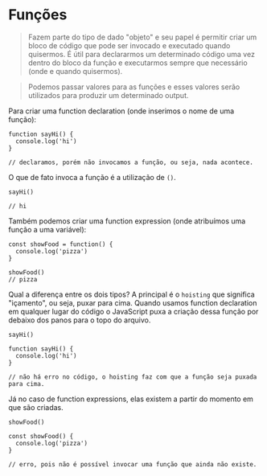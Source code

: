 # Funções

> Fazem parte do tipo de dado "objeto" e seu papel é permitir criar um bloco de código que pode ser invocado e executado quando quisermos. É útil para declararmos um determinado código uma vez dentro do bloco da função e executarmos sempre que necessário (onde e quando quisermos).

> Podemos passar valores para as funções e esses valores serão utilizados para produzir um determinado output.


Para criar uma function declaration (onde inserimos o nome de uma função):
```
function sayHi() {
  console.log('hi')
}

// declaramos, porém não invocamos a função, ou seja, nada acontece.
```

O que de fato invoca a função é a utilização de `()`.
```
sayHi()

// hi
```

Também podemos criar uma function expression (onde atribuímos uma função a uma variável):
```
const showFood = function() {
  console.log('pizza')
}

showFood()
// pizza
```

Qual a diferença entre os dois tipos? A principal é o `hoisting` que significa "içamento", ou seja, puxar para cima. Quando usamos function declaration em qualquer lugar do código o JavaScript puxa a criação dessa função por debaixo dos panos para o topo do arquivo.
```
sayHi()

function sayHi() {
  console.log('hi')
}

// não há erro no código, o hoisting faz com que a função seja puxada para cima.
```

Já no caso de function expressions, elas existem a partir do momento em que são criadas.
```
showFood()

const showFood() {
  console.log('pizza')
}

// erro, pois não é possível invocar uma função que ainda não existe.
```
